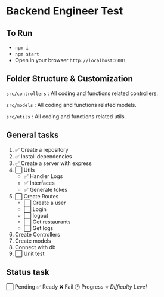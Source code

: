 # Backend Engineer Test

## To Run
- ```npm i```
- ```npm start```
- Open in your browser ```http://localhost:6001```

## Folder Structure & Customization
`src/controllers` : All coding and functions related controllers.

`src/models` : All coding and functions related models.

`src/utils` : All coding and functions related utils.

## **General** **tasks**
1. ✅ Create a repository
2. ✅ Install dependencies
3. ✅ Create a server with express
4. ⬜️ Utils 
    - ✅ Handler Logs
    - ✅ Interfaces
    - ✅ Generate tokes
6. ⬜️ Create Routes
    - ⬜️ Create a user
    - ⬜️ Login
    - ⬜️ logout
    - ⬜️ Get restaurants
    - ⬜️ Get logs
7. Create Controllers
8. Create models
9. Connect with db
10. ⬜️ Unit test

## __Status task__
⬜️ Pending
✅ Ready
❌ Fail
🕒 Progress
⭐️ _Difficulty Level_